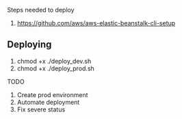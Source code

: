Steps needed to deploy
1. https://github.com/aws/aws-elastic-beanstalk-cli-setup

## Deploying
1. chmod +x ./deploy_dev.sh
1. chmod +x ./deploy_prod.sh


TODO
1. Create prod environment
1. Automate deployment
1. Fix severe status